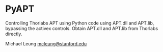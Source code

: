 PyAPT
=====

Controlling Thorlabs APT using Python code using APT.dll and APT.lib, bypassing the activex controls.
Obtain APT.dll and APT.lib from Thorlabs directly.


Michael Leung
mcleung@stanford.edu

